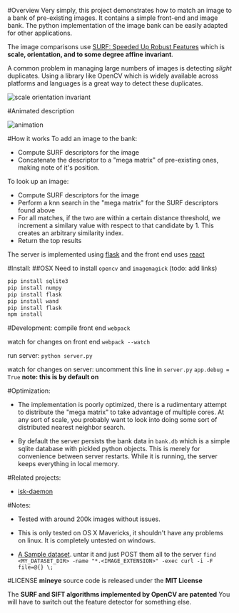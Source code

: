 #Overview
Very simply, this project demonstrates how to match an image to a bank of pre-existing images. It contains a simple front-end and image bank. The python implementation of the image bank can be easily adapted for other applications.

The image comparisons use [SURF: Speeded Up Robust Features](http://www.vision.ee.ethz.ch/~surf/eccv06.pdf) which is **scale, orientation, and to some degree affine invariant**.

A common problem in managing large numbers of images is detecting *slight* duplicates. Using a library like OpenCV which is widely available across platforms and languages is a great way to detect these duplicates.

![scale orientation invariant](http://i.imgur.com/nFASitk.gif)


#Animated description

![animation](http://i.cubeupload.com/8nVjdO.gif)


#How it works
To add an image to the bank:
- Compute SURF descriptors for the image
- Concatenate the descriptor to a "mega matrix" of pre-existing ones, making note of it's position.

To look up an image:
- Compute SURF descriptors for the image
- Perform a knn search in the "mega matrix" for the SURF descriptors found above
- For all matches, if the two are within a certain distance threshold, we increment a similary value with respect to that candidate by 1. This creates an arbitrary similarity index.
- Return the top results


The server is implemented using [flask](http://flask.pocoo.org/) and the front end uses [react](http://facebook.github.io/react/)


#Install:
##OSX
Need to install `opencv` and `imagemagick` (todo: add links)
```sh
pip install sqlite3
pip install numpy
pip install flask
pip install wand
pip install flask
npm install
```

#Development:
compile front end
`webpack`

watch for changes on front end
`webpack --watch`

run server:
`python server.py`

watch for changes on server:
uncomment this line in `server.py` `app.debug = True`
**note: this is by default on**

#Optimization:
- The implementation is poorly optimized, there is a rudimentary attempt to distribute the "mega matrix" to take advantage of multiple cores. At any sort of scale, you probably want to look into doing some sort of distributed nearest neighbor search.

- By default the server persists the bank data in `bank.db` which is a simple sqlite database with pickled python objects. This is merely for convenience between server restarts. While it is running, the server keeps everything in local memory.

#Related projects:
- [isk-daemon](https://github.com/ricardocabral/iskdaemon)

#Notes:

- Tested with around 200k images without issues.

- This is only tested on OS X Mavericks, it shouldn't have any problems on linux. It is completely untested on windows.

- [A Sample dataset](http://www.vision.caltech.edu/Image_Datasets/Caltech256/). untar it and just POST them all to the server `find <MY_DATASET_DIR> -name "*.<IMAGE_EXTENSION>" -exec curl -i -F file=@{} \;`


#LICENSE
**mineye** source code is released under the **MIT License**

The **SURF and SIFT algorithms implemented by OpenCV are patented** You will have to switch out the feature detector for something else.
